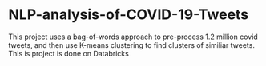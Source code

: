 # NLP-analysis-of-COVID-19-Tweets
This project uses a bag-of-words approach to pre-process 1.2 million covid tweets, and then use K-means clustering to find clusters of similiar tweets. 
This is project is done on Databricks
